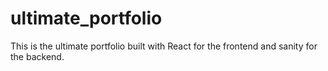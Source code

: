 # ultimate_portfolio
This is the ultimate portfolio built with React for the frontend and sanity for the backend.
